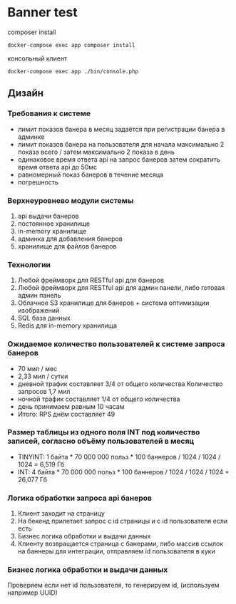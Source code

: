 # Banner test

composer install

```shell
docker-compose exec app composer install
```

консольный клиент

```shell
docker-compose exec app ./bin/console.php
```

## Дизайн

### Требования к системе

* лимит показов банера в месяц задаётся при регистрации банера в админке
* лимит показов банера на пользователя для начала максимально 2 показа всего / затем максимально 2 показа в день
* одинаковое время ответа api на запрос банеров затем сократить время ответа api до 50мс
* равномерный показ банеров в течение месяца
* погрешность

### Верхнеуровнево модули системы

1. api выдачи банеров
2. постоянное хранилище
3. in-memory хранилище
4. админка для добавления банеров
5. хранилище для файлов банеров

### Технологии

1. Любой фреймворк для RESTful api для банеров
2. Любой фреймворк для RESTful api для админ панели, либо готовая админ панель
3. Облачное S3 хранилище для банеров + система оптимизации изображений
4. SQL база данных
5. Redis для in-memory хранилища

### Ожидаемое количество пользователей к системе запроса банеров

* 70 мил / мес
* 2,33 мил / сутки
* дневной трафик составляет 3/4 от общего количества Количество запросов 1,7 мил
* ночной трафик составляет 1/4 от общего количества
* день принимаем равным 10 часам
* Итого: RPS днём составляет 49

### Размер таблицы из одного поля INT под количество записей, согласно объёму пользователей в месяц

* TINYINT: 1 байта * 70 000 000 польз * 100 баннеров / 1024 / 1024 / 1024 = 6,519 Гб
* INT: 4 байта * 70 000 000 польз * 100 баннеров / 1024 / 1024 / 1024 = 26,077 Гб

### Логика обработки запроса api банеров

1. Клиент заходит на страницу
2. На бекенд прилетает запрос с id страницы и с id пользователя если есть
3. Бизнес логика обработки и выдачи данных
4. Клиенту возвращается страница с банерами, либо массив ссылок на баннеры для интеграции, отправляем id пользователя в
   куки

### Бизнес логика обработки и выдачи данных

Проверяем если нет id пользователя, то генерируем id, (используем например UUID)